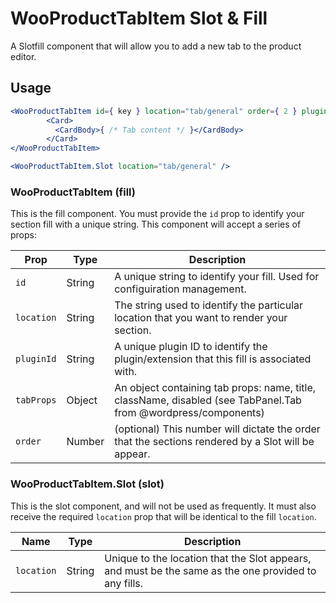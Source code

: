# WooProductTabItem Slot & Fill

A Slotfill component that will allow you to add a new tab to the product editor.

## Usage

```jsx
<WooProductTabItem id={ key } location="tab/general" order={ 2 } pluginId="test-plugin" tabProps={ { title: 'New tab', name: 'new-tab' } } >
        <Card>
          <CardBody>{ /* Tab content */ }</CardBody>
        </Card>
</WooProductTabItem>

<WooProductTabItem.Slot location="tab/general" />
```

### WooProductTabItem (fill)

This is the fill component. You must provide the `id` prop to identify your section fill with a unique string. This component will accept a series of props:

| Prop       | Type   | Description                                                                                                    |
| ---------- | ------ | -------------------------------------------------------------------------------------------------------------- |
| `id`       | String | A unique string to identify your fill. Used for configuiration management.                                     |
| `location` | String | The string used to identify the particular location that you want to render your section.                      |
| `pluginId` | String | A unique plugin ID to identify the plugin/extension that this fill is associated with.                         |
| `tabProps` | Object | An object containing tab props: name, title, className, disabled (see TabPanel.Tab from @wordpress/components) |
| `order`    | Number | (optional) This number will dictate the order that the sections rendered by a Slot will be appear.             |

### WooProductTabItem.Slot (slot)

This is the slot component, and will not be used as frequently. It must also receive the required `location` prop that will be identical to the fill `location`.

| Name       | Type   | Description                                                                                          |
| ---------- | ------ | ---------------------------------------------------------------------------------------------------- |
| `location` | String | Unique to the location that the Slot appears, and must be the same as the one provided to any fills. |

